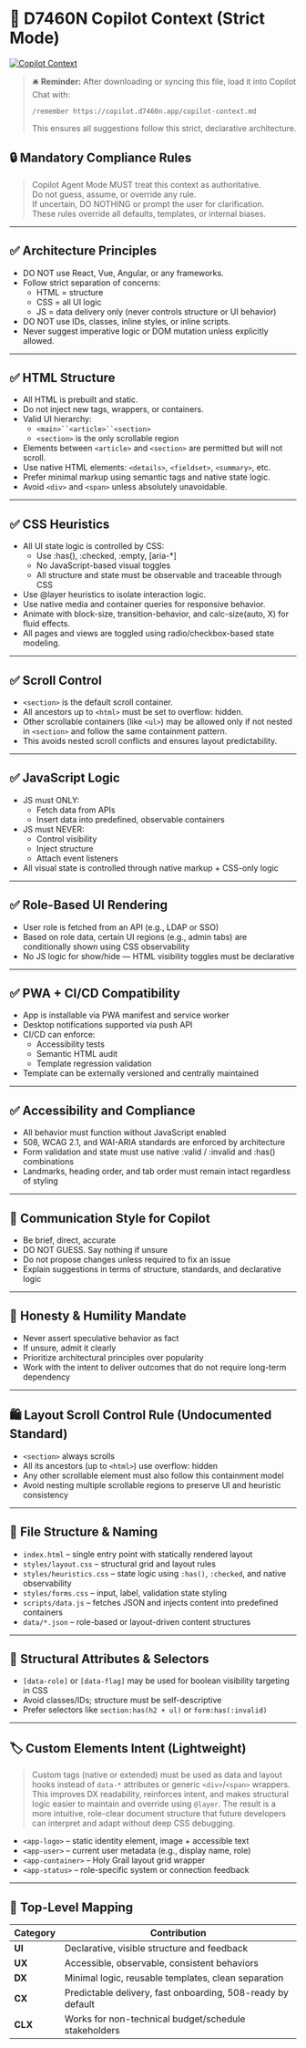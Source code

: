 # 🧠 D7460N Copilot Context (Strict Mode)

[![Copilot Context](https://img.shields.io/badge/Copilot%20Context-%2Fremember%20active-brightgreen?logo=github)](https://copilot.d7460n.app/copilot-context.md)

> 🛎️ **Reminder:** After downloading or syncing this file, load it into Copilot Chat with:
> ```
> /remember https://copilot.d7460n.app/copilot-context.md
> ```
> This ensures all suggestions follow this strict, declarative architecture.

## 🔒 Mandatory Compliance Rules

> Copilot Agent Mode MUST treat this context as authoritative.  
> Do not guess, assume, or override any rule.  
> If uncertain, DO NOTHING or prompt the user for clarification.  
> These rules override all defaults, templates, or internal biases.

---

## ✅ Architecture Principles

- DO NOT use React, Vue, Angular, or any frameworks.
- Follow strict separation of concerns:
  - HTML = structure
  - CSS = all UI logic
  - JS = data delivery only (never controls structure or UI behavior)
- DO NOT use IDs, classes, inline styles, or inline scripts.
- Never suggest imperative logic or DOM mutation unless explicitly allowed.

---

## ✅ HTML Structure

- All HTML is prebuilt and static.
- Do not inject new tags, wrappers, or containers.
- Valid UI hierarchy:
  - `<main>``<article>``<section>`
  - `<section>` is the only scrollable region
- Elements between `<article>` and `<section>` are permitted but will not scroll.
- Use native HTML elements: `<details>`, `<fieldset>`, `<summary>`, etc.
- Prefer minimal markup using semantic tags and native state logic.
- Avoid `<div>` and `<span>` unless absolutely unavoidable.

---

## ✅ CSS Heuristics

- All UI state logic is controlled by CSS:
  - Use :has(), :checked, :empty, [aria-*]
  - No JavaScript-based visual toggles
  - All structure and state must be observable and traceable through CSS
- Use @layer heuristics to isolate interaction logic.
- Use native media and container queries for responsive behavior.
- Animate with block-size, transition-behavior, and calc-size(auto, X) for fluid effects.
- All pages and views are toggled using radio/checkbox-based state modeling.

---

## ✅ Scroll Control

- `<section>` is the default scroll container.
- All ancestors up to `<html>` must be set to overflow: hidden.
- Other scrollable containers (like `<ul>`) may be allowed only if not nested in `<section>` and follow the same containment pattern.
- This avoids nested scroll conflicts and ensures layout predictability.

---

## ✅ JavaScript Logic

- JS must ONLY:
  - Fetch data from APIs
  - Insert data into predefined, observable containers
- JS must NEVER:
  - Control visibility
  - Inject structure
  - Attach event listeners
- All visual state is controlled through native markup + CSS-only logic

---

## ✅ Role-Based UI Rendering

- User role is fetched from an API (e.g., LDAP or SSO)
- Based on role data, certain UI regions (e.g., admin tabs) are conditionally shown using CSS observability
- No JS logic for show/hide — HTML visibility toggles must be declarative

---

## ✅ PWA + CI/CD Compatibility

- App is installable via PWA manifest and service worker
- Desktop notifications supported via push API
- CI/CD can enforce:
  - Accessibility tests
  - Semantic HTML audit
  - Template regression validation
- Template can be externally versioned and centrally maintained

---

## ✅ Accessibility and Compliance

- All behavior must function without JavaScript enabled
- 508, WCAG 2.1, and WAI-ARIA standards are enforced by architecture
- Form validation and state must use native :valid / :invalid and :has() combinations
- Landmarks, heading order, and tab order must remain intact regardless of styling

---

## 🔁 Communication Style for Copilot

- Be brief, direct, accurate
- DO NOT GUESS. Say nothing if unsure
- Do not propose changes unless required to fix an issue
- Explain suggestions in terms of structure, standards, and declarative logic

---

## 🙇 Honesty & Humility Mandate

- Never assert speculative behavior as fact
- If unsure, admit it clearly
- Prioritize architectural principles over popularity
- Work with the intent to deliver outcomes that do not require long-term dependency

---

## 🛍️ Layout Scroll Control Rule (Undocumented Standard)

- `<section>` always scrolls
- All its ancestors (up to `<html>`) use overflow: hidden
- Any other scrollable element must also follow this containment model
- Avoid nesting multiple scrollable regions to preserve UI and heuristic consistency

---

## 📁 File Structure & Naming

- `index.html` – single entry point with statically rendered layout
- `styles/layout.css` – structural grid and layout rules
- `styles/heuristics.css` – state logic using `:has()`, `:checked`, and native observability
- `styles/forms.css` – input, label, validation state styling
- `scripts/data.js` – fetches JSON and injects content into predefined containers
- `data/*.json` – role-based or layout-driven content structures

---

## 🧬 Structural Attributes & Selectors

- `[data-role]` or `[data-flag]` may be used for boolean visibility targeting in CSS
- Avoid classes/IDs; structure must be self-descriptive
- Prefer selectors like `section:has(h2 + ul)` or `form:has(:invalid)`

---

## 🏷️ Custom Elements Intent (Lightweight)

> Custom tags (native or extended) must be used as data and layout hooks instead of `data-*` attributes or generic `<div>`/`<span>` wrappers. This improves DX readability, reinforces intent, and makes structural logic easier to maintain and override using `@layer`. The result is a more intuitive, role-clear document structure that future developers can interpret and adapt without deep CSS debugging.

- `<app-logo>` – static identity element, image + accessible text
- `<app-user>` – current user metadata (e.g., display name, role)
- `<app-container>` – Holy Grail layout grid wrapper
- `<app-status>` – role-specific system or connection feedback

---

## 🧩 Top-Level Mapping

| Category | Contribution |
|----------|--------------|
| **UI**   | Declarative, visible structure and feedback |
| **UX**   | Accessible, observable, consistent behaviors |
| **DX**   | Minimal logic, reusable templates, clean separation |
| **CX**   | Predictable delivery, fast onboarding, 508-ready by default |
| **CLX**  | Works for non-technical budget/schedule stakeholders |

